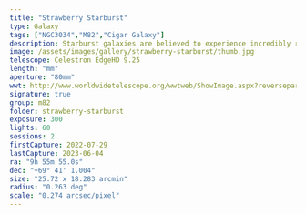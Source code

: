 ```yaml
---
title: "Strawberry Starburst"
type: Galaxy
tags: ["NGC3034","M82","Cigar Galaxy"]
description: Starburst galaxies are believed to experience incredibly rapid star growth compared to other galaxies. M82, the Cigar Galaxy, is both visually and physically located near M81, Bode's Galaxy. Tidal interactions between the two funneled gas into the core of M82 that led to a massive period of rapid star growth. Despite the bright strawberry moon, I was able to capture this image of M82 in the opposite edge of the sky last night from my backyard in Monroe, WA.
image: /assets/images/gallery/strawberry-starburst/thumb.jpg
telescope: Celestron EdgeHD 9.25
length: "mm"
aperture: "80mm"
wwt: http://www.worldwidetelescope.org/wwtweb/ShowImage.aspx?reverseparity=False&scale=0.274246&name=strawberry-starburst.jpg&imageurl=https://deepskyworkflows.com/assets/images/gallery/strawberry-starburst/strawberry-starburst.jpg&credits=Jeremy+Likness+at+DeepSkyWorkflows.com&creditsUrl=https://deepskyworkflows.com/&ra=149.277816&dec=69.681257&x=3994.9&y=1322.6&rotation=31.28&thumb=https://deepskyworkflows.com/assets/images/gallery/strawberry-starburst/thumb.jpg
signature: true
group: m82
folder: strawberry-starburst
exposure: 300
lights: 60
sessions: 2
firstCapture: 2022-07-29
lastCapture: 2023-06-04
ra: "9h 55m 55.0s"
dec: "+69° 41' 1.004"
size: "25.72 x 18.283 arcmin"
radius: "0.263 deg"
scale: "0.274 arcsec/pixel"
---
```

